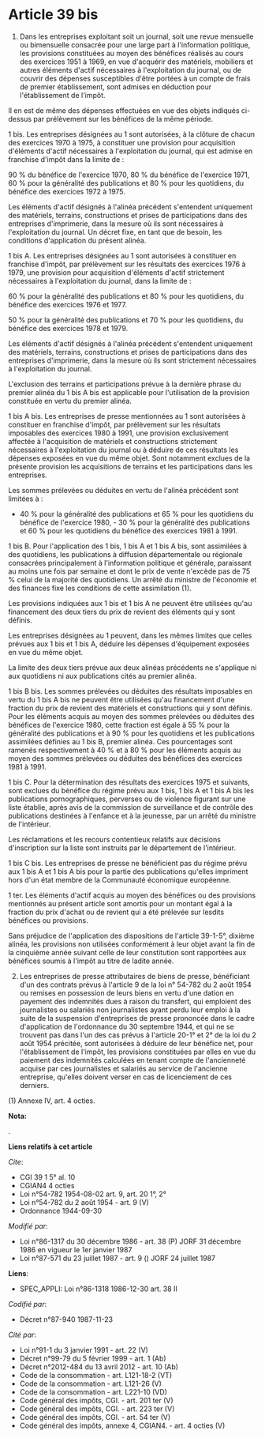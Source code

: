 # Article 39 bis

1. Dans les entreprises exploitant soit un journal, soit une revue mensuelle ou bimensuelle consacrée pour une large part à
l'information politique, les provisions constituées au moyen des bénéfices réalisés au cours des exercices 1951 à 1969, en
vue d'acquérir des matériels, mobiliers et autres éléments d'actif nécessaires à l'exploitation du journal, ou de couvrir des
dépenses susceptibles d'être portées à un compte de frais de premier établissement, sont admises en déduction pour
l'établissement de l'impôt.

Il en est de même des dépenses effectuées en vue des objets indiqués ci-dessus par prélèvement sur les bénéfices de la même
période.

1 bis. Les entreprises désignées au 1 sont autorisées, à la clôture de chacun des exercices 1970 à 1975, à constituer une
provision pour acquisition d'éléments d'actif nécessaires à l'exploitation du journal, qui est admise en franchise d'impôt
dans la limite de :

90 % du bénéfice de l'exercice 1970,    80 % du bénéfice de l'exercice 1971,    60 % pour la généralité des publications et
80 % pour les quotidiens, du bénéfice des exercices 1972 à 1975.

Les éléments d'actif désignés à l'alinéa précédent s'entendent uniquement des matériels, terrains, constructions et prises de
participations dans des entreprises d'imprimerie, dans la mesure où ils sont nécessaires à l'exploitation du journal. Un
décret fixe, en tant que de besoin, les conditions d'application du présent alinéa.

1 bis A. Les entreprises désignées au 1 sont autorisées à constituer en franchise d'impôt, par prélèvement sur les résultats
des exercices 1976 à 1979, une provision pour acquisition d'éléments d'actif strictement nécessaires à l'exploitation du
journal, dans la limite de :

60 % pour la généralité des publications et 80 % pour les quotidiens, du bénéfice des exercices 1976 et 1977.

50 % pour la généralité des publications et 70 % pour les quotidiens, du bénéfice des exercices 1978 et 1979.

Les éléments d'actif désignés à l'alinéa précédent s'entendent uniquement des matériels, terrains, constructions et prises de
participations dans des entreprises d'imprimerie, dans la mesure où ils sont strictement nécessaires à l'exploitation du
journal.

L'exclusion des terrains et participations prévue à la dernière phrase du premier alinéa du 1 bis A bis est applicable pour
l'utilisation de la provision constituée en vertu du premier alinéa.

1 bis A bis. Les entreprises de presse mentionnées au 1 sont autorisées à constituer en franchise d'impôt, par prélèvement
sur les résultats imposables des exercices 1980 à 1991, une provision exclusivement affectée à l'acquisition de matériels et
constructions strictement nécessaires à l'exploitation du journal ou à déduire de ces résultats les dépenses exposées en vue
du même objet. Sont notamment exclues de la présente provision les acquisitions de terrains et les participations dans les
entreprises.

Les sommes prélevées ou déduites en vertu de l'alinéa précédent sont limitées à :

- 40 % pour la généralité des publications et 65 % pour les quotidiens du bénéfice de l'exercice 1980,    - 30 % pour la
généralité des publications et 60 % pour les quotidiens du bénéfice des exercices 1981 à 1991.

1 bis B. Pour l'application des 1 bis, 1 bis A et 1 bis A bis, sont assimilées à des quotidiens, les publications à diffusion
départementale ou régionale consacrées principalement à l'information politique et générale, paraissant au moins une fois par
semaine et dont le prix de vente n'excède pas de 75 % celui de la majorité des quotidiens. Un arrêté du ministre de
l'économie et des finances fixe les conditions de cette assimilation (1).

Les provisions indiquées aux 1 bis et 1 bis A ne peuvent être utilisées qu'au financement des deux tiers du prix de revient
des éléments qui y sont définis.

Les entreprises désignées au 1 peuvent, dans les mêmes limites que celles prévues aux 1 bis et 1 bis A, déduire les dépenses
d'équipement exposées en vue du même objet.

La limite des deux tiers prévue aux deux alinéas précédents ne s'applique ni aux quotidiens ni aux publications cités au
premier alinéa.

1 bis B bis. Les sommes prélevées ou déduites des résultats imposables en vertu du 1 bis A bis ne peuvent être utilisées
qu'au financement d'une fraction du prix de revient des matériels et constructions qui y sont définis. Pour les éléments
acquis au moyen des sommes prélevées ou déduites des bénéfices de l'exercice 1980, cette fraction est égale à 55 % pour la
généralité des publications et à 90 % pour les quotidiens et les publications assimilées définies au 1 bis B, premier alinéa.
Ces pourcentages sont ramenés respectivement à 40 % et à 80 % pour les éléments acquis au moyen des sommes prélevées ou
déduites des bénéfices des exercices 1981 à 1991.

1 bis C. Pour la détermination des résultats des exercices 1975 et suivants, sont exclues du bénéfice du régime prévu aux 1
bis, 1 bis A et 1 bis A bis les publications pornographiques, perverses ou de violence figurant sur une liste établie, après
avis de la commission de surveillance et de contrôle des publications destinées à l'enfance et à la jeunesse, par un arrêté
du ministre de l'intérieur.

Les réclamations et les recours contentieux relatifs aux décisions d'inscription sur la liste sont instruits par le
département de l'intérieur.

1 bis C bis. Les entreprises de presse ne bénéficient pas du régime prévu aux 1 bis A et 1 bis A bis pour la partie des
publications qu'elles impriment hors d'un état membre de la Communauté économique européenne.

1 ter. Les éléments d'actif acquis au moyen des bénéfices ou des provisions mentionnés au présent article sont amortis pour
un montant égal à la fraction du prix d'achat ou de revient qui a été prélevée sur lesdits bénéfices ou provisions.

Sans préjudice de l'application des dispositions de l'article 39-1-5°, dixième alinéa, les provisions non utilisées
conformément à leur objet avant la fin de la cinquième année suivant celle de leur constitution sont rapportées aux bénéfices
soumis à l'impôt au titre de ladite année.

2. Les entreprises de presse attributaires de biens de presse, bénéficiant d'un des contrats prévus à l'article 9 de la loi
n° 54-782 du 2 août 1954 ou remises en possession de leurs biens en vertu d'une dation en payement des indemnités dues à
raison du transfert, qui emploient des journalistes ou salariés non journalistes ayant perdu leur emploi à la suite de la
suspension d'entreprises de presse prononcée dans le cadre d'application de l'ordonnance du 30 septembre 1944, et qui ne se
trouvent pas dans l'un des cas prévus à l'article 20-1° et 2° de la loi du 2 août 1954 précitée, sont autorisées à déduire de
leur bénéfice net, pour l'établissement de l'impôt, les provisions constituées par elles en vue du paiement des indemnités
calculées en tenant compte de l'ancienneté acquise par ces journalistes et salariés au service de l'ancienne entreprise,
qu'elles doivent verser en cas de licenciement de ces derniers.

(1) Annexe IV, art. 4 octies.

**Nota:**

.

**Liens relatifs à cet article**

_Cite_:

  - CGI 39 1 5° al. 10
  - CGIAN4 4 octies
  - Loi n°54-782 1954-08-02 art. 9, art. 20 1°, 2°
  - Loi n°54-782 du 2 août 1954 - art. 9 (V)
  - Ordonnance 1944-09-30

_Modifié par_:

  - Loi n°86-1317 du 30 décembre 1986 - art. 38 (P) JORF 31 décembre 1986 en vigueur le 1er janvier 1987
  - Loi n°87-571 du 23 juillet 1987 - art. 9 () JORF 24 juillet 1987

**Liens**:

  - SPEC_APPLI: Loi n°86-1318 1986-12-30 art. 38 II

_Codifié par_:

  - Décret n°87-940 1987-11-23

_Cité par_:

  - Loi n°91-1 du 3 janvier 1991 - art. 22 (V)
  - Décret n°99-79 du 5 février 1999 - art. 1 (Ab)
  - Décret n°2012-484 du 13 avril 2012 - art. 10 (Ab)
  - Code de la consommation - art. L121-18-2 (VT)
  - Code de la consommation - art. L121-26 (V)
  - Code de la consommation - art. L221-10 (VD)
  - Code général des impôts, CGI. - art. 201 ter (V)
  - Code général des impôts, CGI. - art. 223 ter (V)
  - Code général des impôts, CGI. - art. 54 ter (V)
  - Code général des impôts, annexe 4, CGIAN4. - art. 4 octies (V)
